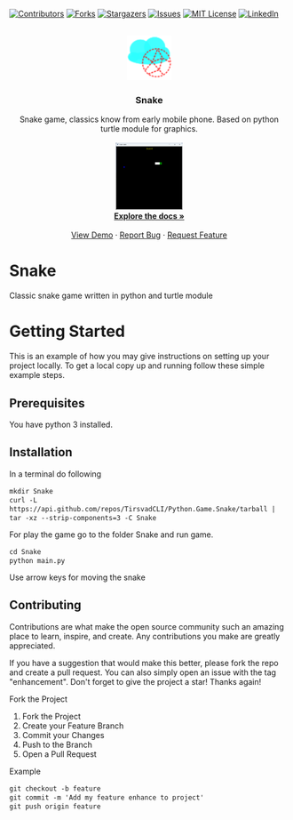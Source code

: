 [![Contributors][contributors-shield]][contributors-url]
[![Forks][forks-shield]][forks-url]
[![Stargazers][stars-shield]][stars-url]
[![Issues][issues-shield]][issues-url]
[![MIT License][license-shield]][license-url]
[![LinkedIn][linkedin-shield]][linkedin-url]


<!-- PROJECT LOGO -->
<br />
<div align="center">
  <a href="https://github.com/TirsvadCLI/Python.Game.Snake">
    <img src="images/logo.png" alt="Logo" width="80" height="80">
  </a>

  <h3 align="center">Snake</h3>

  <p align="center">
    Snake game, classics know from early mobile phone. Based on python turtle module for graphics.
    <br />
    <br />
    <a href="https://github.com/TirsvadCLI/Python.Game.Snake/blob/main/images/snake01.png">
      <img src="images/snake01.png" alt="Logo" width="120" height="120">
    </a>
    <br />
    <a href="https://github.com/TirsvadCLI/Python.Game.Snake"><strong>Explore the docs »</strong></a>
    <br />
    <br />
    <a href="https://github.com/TirsvadCLI/Python.Game.Snake">View Demo</a>
    ·
    <a href="https://github.com/TirsvadCLI/Python.Game.Snake/issues/new?labels=bug&template=bug-report---.md">Report Bug</a>
    ·
    <a href="https://github.com/TirsvadCLI/Python.Game.Snake/issues/new?labels=enhancement&template=feature-request---.md">Request Feature</a>
  </p>
</div>


# Snake
Classic snake game written in python and turtle module

# Getting Started
This is an example of how you may give instructions on setting up your project locally. To get a local copy up and running follow these simple example steps.

## Prerequisites
You have python 3 installed.

## Installation
In a terminal do following

```console
mkdir Snake
curl -L https://api.github.com/repos/TirsvadCLI/Python.Game.Snake/tarball | tar -xz --strip-components=3 -C Snake
```

For play the game go to the folder Snake and run game.

```commandline
cd Snake
python main.py
```

Use arrow keys for moving the snake

## Contributing

Contributions are what make the open source community such an amazing place to learn, inspire, and create. Any contributions you make are greatly appreciated.

If you have a suggestion that would make this better, please fork the repo and create a pull request. You can also simply open an issue with the tag "enhancement". Don't forget to give the project a star! Thanks again!

Fork the Project

<ol>
    <li>Fork the Project</li>
    <li>Create your Feature Branch</li>
    <li>Commit your Changes</li>
    <li>Push to the Branch</li>
    <li>Open a Pull Request</li>
</ol>

Example

```commandline
git checkout -b feature
git commit -m 'Add my feature enhance to project'
git push origin feature
```

<!-- MARKDOWN LINKS & IMAGES -->
<!-- https://www.markdownguide.org/basic-syntax/#reference-style-links -->
[contributors-shield]: https://img.shields.io/github/contributors/TirsvadCLI/Python.Game.Snake?style=for-the-badge
[contributors-url]: https://github.com/[github-repo]/graphs/contributors
[forks-shield]: https://img.shields.io/github/forks/TirsvadCLI/Python.Game.Snake?style=for-the-badge
[forks-url]: https://github.com/TirsvadCLI/Python.Game.Snake/network/members
[stars-shield]: https://img.shields.io/github/stars/TirsvadCLI/Python.Game.Snake?style=for-the-badge
[stars-url]: https://github.com/TirsvadCLI/Python.Game.Snake/stargazers
[issues-shield]: https://img.shields.io/github/issues/TirsvadCLI/Python.Game.Snake?style=for-the-badge
[issues-url]: https://github.com/TirsvadCLI/Python.Game.Snake/issues
[license-shield]: https://img.shields.io/github/license/TirsvadCLI/Python.Game.Snake?style=for-the-badge
[license-url]: https://github.com/TirsvadCLI/Python.Game.Snake/blob/master/LICENSE.txt
[linkedin-shield]: https://img.shields.io/badge/-LinkedIn-black.svg?style=for-the-badge&logo=linkedin&colorB=555
[linkedin-url]: https://www.linkedin.com/in/jens-tirsvad-nielsen-13b795b9/
